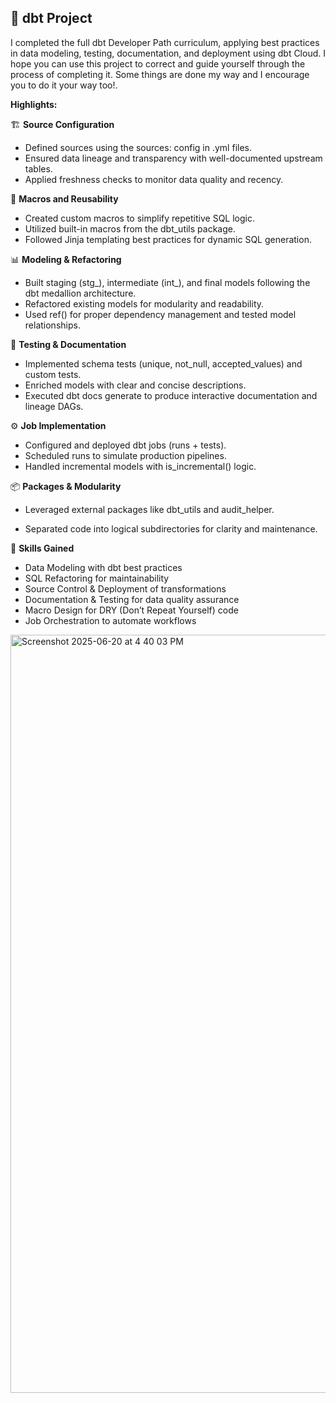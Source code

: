 ## 🚀 **dbt Project**

I completed the full dbt Developer Path curriculum, applying best practices in data modeling, testing, documentation, and deployment using dbt Cloud. 
I hope you can use this project to correct and guide yourself through the process of completing it. Some things are done my way and I encourage you to do it your way too!.


**Highlights:**

🏗️ **Source Configuration**

* Defined sources using the sources: config in .yml files.
* Ensured data lineage and transparency with well-documented upstream tables.
* Applied freshness checks to monitor data quality and recency.

🧩 **Macros and Reusability**

* Created custom macros to simplify repetitive SQL logic.
* Utilized built-in macros from the dbt_utils package.
* Followed Jinja templating best practices for dynamic SQL generation.

📊 **Modeling & Refactoring**

* Built staging (stg_), intermediate (int_), and final models following the dbt medallion architecture.
* Refactored existing models for modularity and readability.
* Used ref() for proper dependency management and tested model relationships.

🧪 **Testing & Documentation**

* Implemented schema tests (unique, not_null, accepted_values) and custom tests.
* Enriched models with clear and concise descriptions.
* Executed dbt docs generate to produce interactive documentation and lineage DAGs.

⚙️ **Job Implementation**

* Configured and deployed dbt jobs (runs + tests).
* Scheduled runs to simulate production pipelines.
* Handled incremental models with is_incremental() logic.

📦 **Packages & Modularity**

* Leveraged external packages like dbt_utils and audit_helper.

* Separated code into logical subdirectories for clarity and maintenance.

🧠 **Skills Gained**

* Data Modeling with dbt best practices
* SQL Refactoring for maintainability
* Source Control & Deployment of transformations
* Documentation & Testing for data quality assurance
* Macro Design for DRY (Don’t Repeat Yourself) code
* Job Orchestration to automate workflows

<img width="1213" alt="Screenshot 2025-06-20 at 4 40 03 PM" src="https://github.com/user-attachments/assets/4a264b71-15f5-454f-9678-711b6b9bd86c" />
